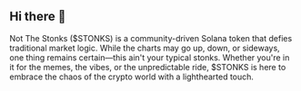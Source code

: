 ## Hi there 👋

Not The Stonks ($STONKS) is a community-driven Solana token that defies traditional market logic. While the charts may go up, down, or sideways, one thing remains certain—this ain't your typical stonks. Whether you're in it for the memes, the vibes, or the unpredictable ride, $STONKS is here to embrace the chaos of the crypto world with a lighthearted touch.
